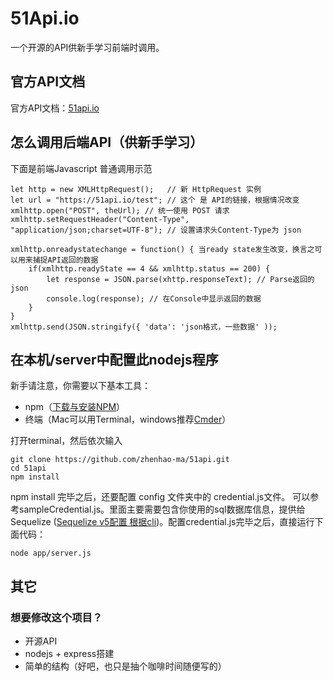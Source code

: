 # 51Api.io
一个开源的API供新手学习前端时调用。
## 官方API文档
官方API文档：[51api.io](http://51api.io/)
## 怎么调用后端API（供新手学习）
下面是前端Javascript 普通调用示范
```
let http = new XMLHttpRequest();   // 新 HttpRequest 实例 
let url = "https://51api.io/test"; // 这个 是 API的链接，根据情况改变
xmlhttp.open("POST", theUrl); // 统一使用 POST 请求
xmlhttp.setRequestHeader("Content-Type", "application/json;charset=UTF-8"); // 设置请求头Content-Type为 json

xmlhttp.onreadystatechange = function() { 当ready state发生改变，换言之可以用来捕捉API返回的数据
    if(xmlhttp.readyState == 4 && xmlhttp.status == 200) {
        let response = JSON.parse(xhttp.responseText); // Parse返回的json
        console.log(response); // 在Console中显示返回的数据
    }
}
xmlhttp.send(JSON.stringify({ 'data': 'json格式，一些数据' )); 
```

## 在本机/server中配置此nodejs程序

新手请注意，你需要以下基本工具：
- npm（[下载与安装NPM](https://www.npmjs.com/get-npm)）
- 终端（Mac可以用Terminal，windows推荐[Cmder](https://cmder.net/)）

打开terminal，然后依次输入
```
git clone https://github.com/zhenhao-ma/51api.git
cd 51api
npm install
```
npm install 完毕之后，还要配置 config 文件夹中的 credential.js文件。
可以参考sampleCredential.js。里面主要需要包含你使用的sql数据库信息，提供给Sequelize ([Sequelize v5配置 根据cli](https://sequelize.org/v5/manual/migrations.html#the-cli))。配置credential.js完毕之后，直接运行下面代码：
```$xslt
node app/server.js
```

## 其它
### 想要修改这个项目？
- 开源API
- nodejs + express搭建
- 简单的结构（好吧，也只是抽个咖啡时间随便写的）



